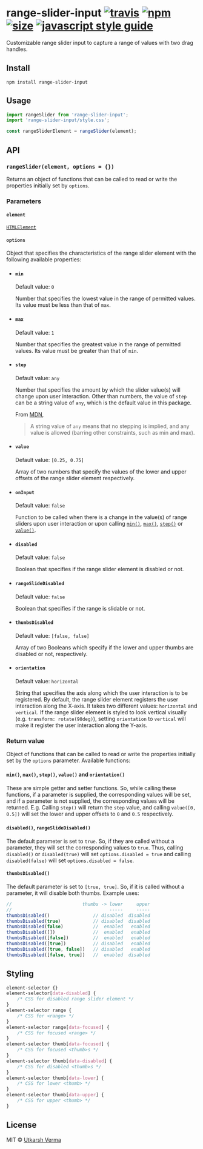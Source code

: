 [travis-image]: https://img.shields.io/travis/n3r4zzurr0/range-slider-input/main.svg
[travis-url]: https://app.travis-ci.com/github/n3r4zzurr0/range-slider-input
[npm-image]: https://img.shields.io/npm/v/range-slider-input.svg
[npm-url]: https://npmjs.org/package/range-slider-input
[size-image]: https://img.shields.io/bundlephobia/minzip/range-slider-input@latest
[size-url]: https://bundlephobia.com/result?p=range-slider-input@latest
[standard-image]: https://img.shields.io/badge/code_style-standard-brightgreen.svg
[standard-url]: https://standardjs.com

# range-slider-input [![travis][travis-image]][travis-url] [![npm][npm-image]][npm-url] [![size][size-image]][size-url] [![javascript style guide][standard-image]][standard-url]

Customizable range slider input to capture a range of values with two drag handles.

## Install
```
npm install range-slider-input
```

## Usage
```js
import rangeSlider from 'range-slider-input';
import 'range-slider-input/style.css';

const rangeSliderElement = rangeSlider(element);
```

## API

### `rangeSlider(element, options = {})`

Returns an object of functions that can be called to read or write the properties initially set by `options`.

### Parameters

#### `element`

[`HTMLElement`](https://developer.mozilla.org/en-US/docs/Web/API/HTMLElement)

#### `options`

Object that specifies the characteristics of the range slider element with the following available properties:

*   ####  `min`

    Default value: `0`

    Number that specifies the lowest value in the range of permitted values.
    Its value must be less than that of `max`.

*   ####  `max`

    Default value: `1`

    Number that specifies the greatest value in the range of permitted values.
    Its value must be greater than that of `min`.

*   ####  `step`

    Default value: `any`

    Number that specifies the amount by which the slider value(s) will change upon user interaction.
    Other than numbers, the value of `step` can be a string value of `any`, which is the default value in this package.
    
    From [MDN](https://developer.mozilla.org/en-US/docs/Web/HTML/Element/input/range#step),

    > A string value of `any` means that no stepping is implied, and any value is allowed (barring other constraints, such as min and max).

*   ####  `value`

    Default value: `[0.25, 0.75]`

    Array of two numbers that specify the values of the lower and upper offsets of the range slider element respectively.


*   ####  `onInput`

    Default value: `false`

    Function to be called when there is a change in the value(s) of range sliders upon user interaction or upon calling [`min()`](#min-max-step-value-and-orientation), [`max()`](#min-max-step-value-and-orientation), [`step()`](#min-max-step-value-and-orientation) or [`value()`](#min-max-step-value-and-orientation).
    

*   ####  `disabled`

    Default value: `false`

    Boolean that specifies if the range slider element is disabled or not.


*   ####  `rangeSlideDisabled`

    Default value: `false`

    Boolean that specifies if the range is slidable or not.

*   ####  `thumbsDisabled`

    Default value: `[false, false]`

    Array of two Booleans which specify if the lower and upper thumbs are disabled or not, respectively.

*   ####  `orientation`

    Default value: `horizontal`

    String that specifies the axis along which the user interaction is to be registered.
    By default, the range slider element registers the user interaction along the X-axis.
    It takes two different values: `horizontal` and `vertical`.
    If the range slider element is styled to look vertical visually (e.g. `transform: rotate(90deg)`), setting `orientation` to `vertical` will make it register the user interaction along the Y-axis.

### Return value

Object of functions that can be called to read or write the properties initially set by the `options` parameter. Available functions:

#### `min()`, `max()`, `step()`, `value()` and `orientation()`

These are simple getter and setter functions. So, while calling these functions, if a parameter is supplied, the corresponding values will be set, and if a parameter is not supplied, the corresponding values will be returned.
E.g. Calling `step()` will return the `step` value, and calling `value([0, 0.5])` will set the lower and upper offsets to `0` and `0.5` respectively.

#### `disabled()`, `rangeSlideDisabled()`

The default parameter is set to `true`. So, if they are called without a parameter, they will set the corresponding values to `true`.
Thus, calling `disabled()` or `disabled(true)` will set `options.disabled = true` and calling `disabled(false)` will set `options.disabled = false`.

#### `thumbsDisabled()`

The default parameter is set to `[true, true]`. So, if it is called without a parameter, it will disable both thumbs. Example uses:
```js
//                          thumbs -> lower     upper
//                                    -----     -----
thumbsDisabled()                // disabled  disabled
thumbsDisabled(true)            // disabled  disabled
thumbsDisabled(false)           //  enabled   enabled
thumbsDisabled([])              //  enabled   enabled
thumbsDisabled([false])         //  enabled   enabled
thumbsDisabled([true])          // disabled   enabled
thumbsDisabled([true, false])   // disabled   enabled
thumbsDisabled([false, true])   //  enabled  disabled
```

## Styling

```css
element-selector {}
element-selector[data-disabled] {
    /* CSS for disabled range slider element */
}
element-selector range {
    /* CSS for <range> */
}
element-selector range[data-focused] {
    /* CSS for focused <range> */
}
element-selector thumb[data-focused] {
    /* CSS for focused <thumb>s */
}
element-selector thumb[data-disabled] {
    /* CSS for disabled <thumb>s */
}
element-selector thumb[data-lower] {
    /* CSS for lower <thumb> */
}
element-selector thumb[data-upper] {
    /* CSS for upper <thumb> */
}
```

## License

MIT © [Utkarsh Verma](https://github.com/n3r4zzurr0)